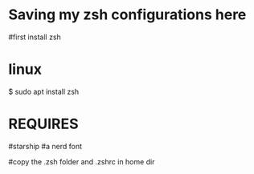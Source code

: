 # Saving my zsh configurations here

#first install zsh
# linux
$ sudo apt install zsh

# REQUIRES
#starship
#a nerd font
 

#copy the .zsh folder and .zshrc in home dir


